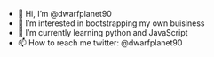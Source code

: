 - 👋 Hi, I’m @dwarfplanet90
- 👀 I’m interested in bootstrapping my own buisiness
- 🌱 I’m currently learning python and JavaScript
- 📫 How to reach me twitter: @dwarfplanet90

<!---
dwarfplanet90/dwarfplanet90 is a ✨ special ✨ repository because its `README.md` (this file) appears on your GitHub profile.
You can click the Preview link to take a look at your changes.
--->
